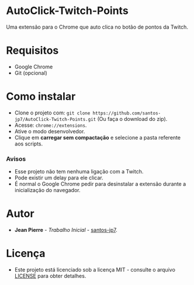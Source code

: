 # AutoClick-Twitch-Points
Uma extensão para o Chrome que auto clica no botão de pontos da Twitch.

# Requisitos
* Google Chrome
* Git (opcional)

# Como instalar
* Clone o projeto com: `git clone https://github.com/santos-jp7/AutoClick-Twitch-Points.git` (Ou faça o download do zip).
* Acesse: `chrome://extensions`.
* Ative o modo desenvolvedor.
* Clique em **carregar sem compactação** e selecione a pasta referente aos scripts.

### Avisos
* Esse projeto não tem nenhuma ligação com a Twitch.
* Pode existir um delay para ele clicar.
* É normal o Google Chrome pedir para desinstalar a extensão durante a inicialização do navegador.

# Autor
* **Jean Pierre** - *Trabalho Inicial* - [santos-jp7](https://github.com/santos-jp7).

# Licença
* Este projeto está licenciado sob a licença MIT - consulte o arquivo [LICENSE](LICENSE) para obter detalhes.